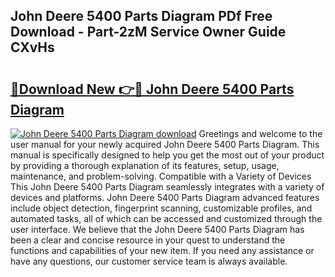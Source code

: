 ## John Deere 5400 Parts Diagram PDf Free Download - Part-2zM Service Owner Guide CXvHs

# <h2><a href="http://dfjm9b.blite.top/?on=John+Deere+5400+Parts+Diagram">🔗Download New 👉🔴 John Deere 5400 Parts Diagram</a></h2>

[![John Deere 5400 Parts Diagram download](https://i.imgur.com/lujVjoI.png)](http://dfjm9b.blite.top/?on=John+Deere+5400+Parts+Diagram)
Greetings and welcome to the user manual for your newly acquired John Deere 5400 Parts Diagram. This manual is specifically designed to help you get the most out of your product by providing a thorough explanation of its features, setup, usage, maintenance, and problem-solving. Compatible with a Variety of Devices This John Deere 5400 Parts Diagram seamlessly integrates with a variety of devices and platforms. John Deere 5400 Parts Diagram advanced features include object detection, fingerprint scanning, customizable profiles, and automated tasks, all of which can be accessed and customized through the user interface. We believe that the John Deere 5400 Parts Diagram has been a clear and concise resource in your quest to understand the functions and capabilities of your new item. If you need any assistance or have any questions, our customer service team is always available.
